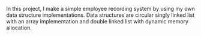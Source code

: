 In this project, I make a simple employee recording system by using my own data structure implementations.
Data structures are circular singly linked list with an array implementation and double linked list with dynamic memory allocation.
